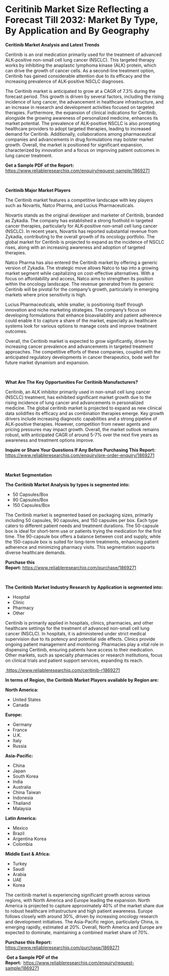 <p><h1>Ceritinib Market Size Reflecting a Forecast Till 2032: Market By Type, By Application and By Geography</h1></p><p><strong>Ceritinib Market Analysis and Latest Trends</strong></p>
<p><p>Ceritinib is an oral medication primarily used for the treatment of advanced ALK-positive non-small cell lung cancer (NSCLC). This targeted therapy works by inhibiting the anaplastic lymphoma kinase (ALK) protein, which can drive the growth of cancer cells. As a second-line treatment option, Ceritinib has gained considerable attention due to its efficacy and the increasing prevalence of ALK-positive NSCLC diagnoses.</p><p>The Ceritinib market is anticipated to grow at a CAGR of 7.3% during the forecast period. This growth is driven by several factors, including the rising incidence of lung cancer, the advancement in healthcare infrastructure, and an increase in research and development activities focused on targeted therapies. Furthermore, the expansion of clinical indications for Ceritinib, alongside the growing awareness of personalized medicine, enhances its market potential. The prevalence of ALK-positive NSCLC is also prompting healthcare providers to adopt targeted therapies, leading to increased demand for Ceritinib. Additionally, collaborations among pharmaceutical companies and advancements in drug formulations may bolster market growth. Overall, the market is positioned for significant expansion, characterized by innovation and a focus on improving patient outcomes in lung cancer treatment.</p></p>
<p><strong>Get a Sample PDF of the Report:&nbsp;</strong> <a href="https://www.reliableresearchiq.com/enquiry/request-sample/1869271?utm_campaign=3226&utm_medium=2&utm_source=Github&utm_content=ia&utm_term=19042025&utm_id=ceritinib">https://www.reliableresearchiq.com/enquiry/request-sample/1869271</a></p>
<p>&nbsp;</p>
<p><strong>Ceritinib Major Market Players</strong></p>
<p><p>The Ceritinib market features a competitive landscape with key players such as Novartis, Natco Pharma, and Lucius Pharmaceuticals. </p><p>Novartis stands as the original developer and marketer of Ceritinib, branded as Zykadia. The company has established a strong foothold in targeted cancer therapies, particularly for ALK-positive non-small cell lung cancer (NSCLC). In recent years, Novartis has reported substantial revenue from Zykadia, contributing to the overall growth of its oncology portfolio. The global market for Ceritinib is projected to expand as the incidence of NSCLC rises, along with an increasing awareness and adoption of targeted therapies.</p><p>Natco Pharma has also entered the Ceritinib market by offering a generic version of Zykadia. The strategic move allows Natco to tap into a growing market segment while capitalizing on cost-effective alternatives. With a focus on affordability and access, Natco aims to strengthen its position within the oncology landscape. The revenue generated from its generic Ceritinib will be pivotal for the company’s growth, particularly in emerging markets where price sensitivity is high.</p><p>Lucius Pharmaceuticals, while smaller, is positioning itself through innovation and niche marketing strategies. The company’s focus on developing formulations that enhance bioavailability and patient adherence could enable it to capture a share of the market, especially as healthcare systems look for various options to manage costs and improve treatment outcomes.</p><p>Overall, the Ceritinib market is expected to grow significantly, driven by increasing cancer prevalence and advancements in targeted treatment approaches. The competitive efforts of these companies, coupled with the anticipated regulatory developments in cancer therapeutics, bode well for future market dynamism and expansion.</p></p>
<p>&nbsp;</p>
<p><strong>What Are The Key Opportunities For Ceritinib Manufacturers?</strong></p>
<p><p>Ceritinib, an ALK inhibitor primarily used in non-small cell lung cancer (NSCLC) treatment, has exhibited significant market growth due to the rising incidence of lung cancer and advancements in personalized medicine. The global ceritinib market is projected to expand as new clinical data solidifies its efficacy and as combination therapies emerge. Key growth drivers include increasing diagnostic capabilities and a strong pipeline of ALK-positive therapies. However, competition from newer agents and pricing pressures may impact growth. Overall, the market outlook remains robust, with anticipated CAGR of around 5-7% over the next five years as awareness and treatment options improve.</p></p>
<p><strong>Inquire or Share Your Questions If Any Before Purchasing This Report:</strong> <a href="https://www.reliableresearchiq.com/enquiry/pre-order-enquiry/1869271?utm_campaign=3226&utm_medium=2&utm_source=Github&utm_content=ia&utm_term=19042025&utm_id=ceritinib">https://www.reliableresearchiq.com/enquiry/pre-order-enquiry/1869271</a></p>
<p>&nbsp;</p>
<p><strong>Market Segmentation</strong></p>
<p><strong>The Ceritinib Market Analysis by types is segmented into:</strong></p>
<p><ul><li>50 Capsules/Box</li><li>90 Capsules/Box</li><li>150 Capsules/Box</li></ul></p>
<p><p>The Ceritinib market is segmented based on packaging sizes, primarily including 50 capsules, 90 capsules, and 150 capsules per box. Each type caters to different patient needs and treatment durations. The 50-capsule box is ideal for short-term use or patients trying the medication for the first time. The 90-capsule box offers a balance between cost and supply, while the 150-capsule box is suited for long-term treatments, enhancing patient adherence and minimizing pharmacy visits. This segmentation supports diverse healthcare demands.</p></p>
<p><strong>Purchase this Report:&nbsp;</strong><a href="https://www.reliableresearchiq.com/purchase/1869271?utm_campaign=3226&utm_medium=2&utm_source=Github&utm_content=ia&utm_term=19042025&utm_id=ceritinib">https://www.reliableresearchiq.com/purchase/1869271</a></p>
<p>&nbsp;</p>
<p><strong>The Ceritinib Market Industry Research by Application is segmented into:</strong></p>
<p><ul><li>Hospital</li><li>Clinic</li><li>Pharmacy</li><li>Other</li></ul></p>
<p><p>Ceritinib is primarily applied in hospitals, clinics, pharmacies, and other healthcare settings for the treatment of advanced non-small cell lung cancer (NSCLC). In hospitals, it is administered under strict medical supervision due to its potency and potential side effects. Clinics provide ongoing patient management and monitoring. Pharmacies play a vital role in dispensing Ceritinib, ensuring patients have access to their medication. Other markets, such as specialty pharmacies or research institutions, focus on clinical trials and patient support services, expanding its reach.</p></p>
<p><a href="https://www.reliableresearchiq.com/ceritinib-r1869271?utm_campaign=3226&utm_medium=2&utm_source=Github&utm_content=ia&utm_term=19042025&utm_id=ceritinib">&nbsp;https://www.reliableresearchiq.com/ceritinib-r1869271</a></p>
<p><strong>In terms of Region, the Ceritinib Market Players available by Region are:</strong></p>
<p>
    <p> <strong> North America: </strong>
        <ul>
            <li>United States</li>
            <li>Canada</li>
        </ul>
        </p> 
    <p> <strong> Europe: </strong>
        <ul>
            <li>Germany</li>
            <li>France</li>
            <li>U.K.</li>
            <li>Italy</li>
            <li>Russia</li>
        </ul>
        </p> 
    <p> <strong> Asia-Pacific: </strong>
        <ul>
            <li>China</li>
            <li>Japan</li>
            <li>South Korea</li>
            <li>India</li>
            <li>Australia</li>
            <li>China Taiwan</li>
            <li>Indonesia</li>
            <li>Thailand</li>
            <li>Malaysia</li>
        </ul>
        </p> 
    <p> <strong> Latin America: </strong>
        <ul>
            <li>Mexico</li>
            <li>Brazil</li>
            <li>Argentina Korea</li>
            <li>Colombia</li>
        </ul>
        </p> 
    <p> <strong> Middle East & Africa: </strong>
        <ul>
            <li>Turkey</li>
            <li>Saudi</li>
            <li>Arabia</li>
            <li>UAE</li>
            <li>Korea</li>
        </ul>
    </p>
    </p>
<p><p>The ceritinib market is experiencing significant growth across various regions, with North America and Europe leading the expansion. North America is projected to capture approximately 40% of the market share due to robust healthcare infrastructure and high patient awareness. Europe follows closely with around 30%, driven by increasing oncology research and development initiatives. The Asia-Pacific region, particularly China, is emerging rapidly, estimated at 20%. Overall, North America and Europe are expected to dominate, maintaining a combined market share of 70%.</p></p>
<p><strong>Purchase this Report: </strong><a href="https://www.reliableresearchiq.com/purchase/1869271?utm_campaign=3226&utm_medium=2&utm_source=Github&utm_content=ia&utm_term=19042025&utm_id=ceritinib">https://www.reliableresearchiq.com/purchase/1869271</a></p>
<p>&nbsp;<strong>Get a Sample PDF of the Report:&nbsp;&nbsp;</strong><a href="https://www.reliableresearchiq.com/enquiry/request-sample/1869271?utm_campaign=3226&utm_medium=2&utm_source=Github&utm_content=ia&utm_term=19042025&utm_id=ceritinib">https://www.reliableresearchiq.com/enquiry/request-sample/1869271</a></p>
<p><strong></strong></p>
<p><p></p><p></p><p></p></p>